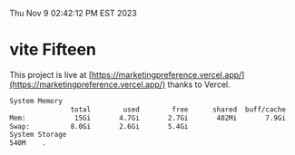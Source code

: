 Thu Nov  9 02:42:12 PM EST 2023

# vite Fifteen


This project is live at [https://marketingpreference.vercel.app/](https://marketingpreference.vercel.app/) thanks to Vercel.

```bash
System Memory
               total        used        free      shared  buff/cache   available
Mem:            15Gi       4.7Gi       2.7Gi       402Mi       7.9Gi       9.8Gi
Swap:          8.0Gi       2.6Gi       5.4Gi
System Storage
540M	.
